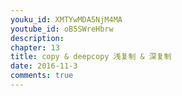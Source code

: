 ```yaml
---
youku_id: XMTYwMDA5NjM4MA
youtube_id: oB5SWreHbrw
description: 
chapter: 13
title: copy & deepcopy 浅复制 & 深复制 
date: 2016-11-3
comments: true
---
```



